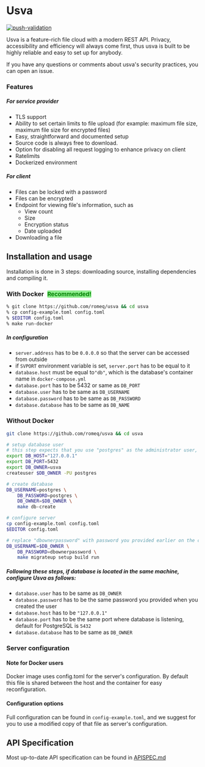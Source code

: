 # Usva

[![push-validation](https://github.com/romeq/usva/actions/workflows/push-validation.yml/badge.svg)](https://github.com/romeq/usva/actions/workflows/push-validation.yml)

Usva is a feature-rich file cloud with a modern REST API.
Privacy, accessibility and efficiency will always come first, thus usva is built to be highly reliable and easy to set up for anybody.

If you have any questions or comments about usva's security practices, you can open an issue.

### Features

##### For service provider

- TLS support
- Ability to set certain limits to file upload (for example: maximum file size, maximum file size for encrypted files)
- Easy, straightforward and documented setup
- Source code is always free to download.
- Option for disabling all request logging to enhance privacy on client
- Ratelimits
- Dockerized environment

##### For client

- Files can be locked with a password
- Files can be encrypted
- Endpoint for viewing file's information, such as
  - View count
  - Size
  - Encryption status
  - Date uploaded
- Downloading a file

## Installation and usage

Installation is done in 3 steps: downloading source, installing dependencies and compiling it.

### With Docker <span style="font-size: 15px;color:green;margin-left:5px;background:lightgreen;border-radius:3px;">Recommended!</span>

```sh
% git clone https://github.com/romeq/usva && cd usva
% cp config-example.toml config.toml
% $EDITOR config.toml
% make run-docker
```

##### In configuration

- `server.address` has to be `0.0.0.0` so that the server can be accessed from outside
- if `SVPORT` environment variable is set, `server.port` has to be equal to it
- `database.host` must be equal to`"db"`, which is the database's container name in `docker-compose.yml`
- `database.port` has to be 5432 or same as `DB_PORT`
- `database.user` has to be same as `DB_USERNAME`
- `database.password` has to be same as `DB_PASSWORD`  
- `database.database` has to be same as `DB_NAME`



### Without Docker

```sh
git clone https://github.com/romeq/usva && cd usva

# setup database user
# this step expects that you use "postgres" as the administrator user, if your system diverges from that just specify your system's one
export DB_HOST="127.0.0.1"
export DB_PORT=5432
export DB_OWNER=usva
createuser $DB_OWNER -PU postgres

# create database
DB_USERNAME=postgres \
	DB_PASSWORD=postgres \
	DB_OWNER=$DB_OWNER \
	make db-create

# configure server
cp config-example.toml config.toml
$EDITOR config.toml

# replace "dbownerpassword" with password you provided earlier on the createuser part
DB_USERNAME=$DB_OWNER \
	DB_PASSWORD=dbownerpassword \
	make migrateup setup build run
```

##### Following these steps, if database is located in the same machine, configure Usva as follows:

- `database.user` has to be same as `DB_OWNER` 
- `database.password` has to be the same password you provided when you created the user
- `database.host` has to be `"127.0.0.1"`
- `database.port` has to be the same port where database is listening, default for PostgreSQL is  `5432`
- `database.database` has to be same as `DB_OWNER`

### Server configuration

#### Note for Docker users

Docker image uses config.toml for the server's configuration. By default this file is
shared between the host and the container for easy reconfiguration.

#### Configuration options

Full configuration can be found in `config-example.toml`, and we suggest for you to use
a modified copy of that file as server's configuration.

## API Specification

Most up-to-date API specification can be found in [APISPEC.md](../APISPEC.md)
